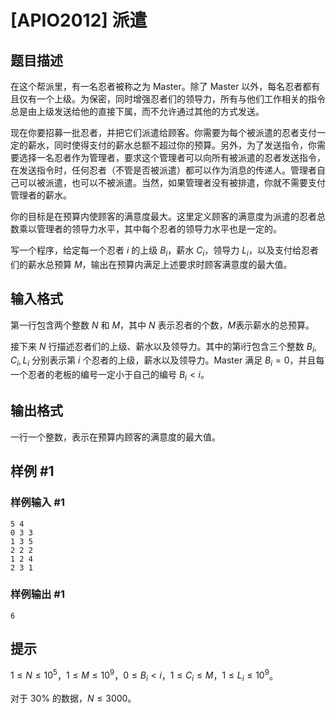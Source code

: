 # [APIO2012] 派遣

## 题目描述

在这个帮派里，有一名忍者被称之为 Master。除了 Master 以外，每名忍者都有且仅有一个上级。为保密，同时增强忍者们的领导力，所有与他们工作相关的指令总是由上级发送给他的直接下属，而不允许通过其他的方式发送。

现在你要招募一批忍者，并把它们派遣给顾客。你需要为每个被派遣的忍者支付一定的薪水，同时使得支付的薪水总额不超过你的预算。另外，为了发送指令，你需要选择一名忍者作为管理者，要求这个管理者可以向所有被派遣的忍者发送指令，在发送指令时，任何忍者（不管是否被派遣）都可以作为消息的传递人。管理者自己可以被派遣，也可以不被派遣。当然，如果管理者没有被排遣，你就不需要支付管理者的薪水。

   
你的目标是在预算内使顾客的满意度最大。这里定义顾客的满意度为派遣的忍者总数乘以管理者的领导力水平，其中每个忍者的领导力水平也是一定的。

   
写一个程序，给定每一个忍者 $i$ 的上级 $B_i$，薪水 $C_i$，领导力 $L_i$，以及支付给忍者们的薪水总预算 $M$，输出在预算内满足上述要求时顾客满意度的最大值。


## 输入格式

第一行包含两个整数 $N$ 和 $M$，其中 $N$ 表示忍者的个数，$M$表示薪水的总预算。

 
接下来 $N$ 行描述忍者们的上级、薪水以及领导力。其中的第i行包含三个整数 $B_i,C_i,L_i$ 分别表示第 $i$ 个忍者的上级，薪水以及领导力。Master 满足 $B_i=0$，并且每一个忍者的老板的编号一定小于自己的编号 $B_i\lt i$。


## 输出格式

一行一个整数，表示在预算内顾客的满意度的最大值。


## 样例 #1

### 样例输入 #1
```
5 4
0 3 3
1 3 5
2 2 2
1 2 4
2 3 1
```

### 样例输出 #1

```
6
```

## 提示

$1 \le N \le 10^5$，$1 \le M \le 10^9$，$0 \le B_i \lt i$，$1 \le C_i \le M$，$1 \le L_i \le 10^9$。

对于 $30\%$ 的数据，$N \le 3000$。

